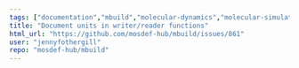 ```yaml
---
tags: ["documentation","mbuild","molecular-dynamics","molecular-simulation","molecule-builder","mosdef","python"]
title: "Document units in writer/reader functions"
html_url: "https://github.com/mosdef-hub/mbuild/issues/861"
user: "jennyfothergill"
repo: "mosdef-hub/mbuild"
---
```


